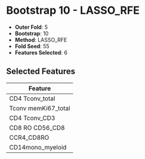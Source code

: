 # Bootstrap 10 - LASSO_RFE

- **Outer Fold**: 5
- **Bootstrap**: 10
- **Method**: LASSO_RFE
- **Fold Seed**: 55
- **Features Selected**: 6

## Selected Features

| Feature |
|---------|
| CD4 Tconv_total |
| Tconv memKi67_total |
| CD4 Tconv_CD3 |
| CD8 RO CD56_CD8 |
| CCR4_CD8RO |
| CD14mono_myeloid |

